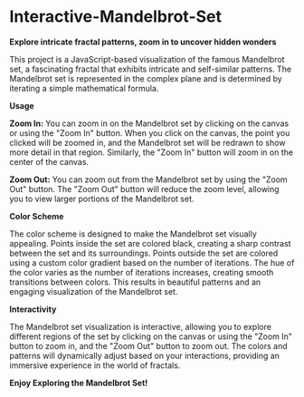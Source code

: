# Interactive-Mandelbrot-Set
**Explore intricate fractal patterns, zoom in to uncover hidden wonders**


This project is a JavaScript-based visualization of the famous Mandelbrot set, a fascinating fractal that exhibits intricate and self-similar patterns. The Mandelbrot set is represented in the complex plane and is determined by iterating a simple mathematical formula.

**Usage**

**Zoom In:** You can zoom in on the Mandelbrot set by clicking on the canvas or using the "Zoom In" button. When you click on the canvas, the point you clicked will be zoomed in, and the Mandelbrot set will be redrawn to show more detail in that region. Similarly, the "Zoom In" button will zoom in on the center of the canvas.

**Zoom Out:** You can zoom out from the Mandelbrot set by using the "Zoom Out" button. The "Zoom Out" button will reduce the zoom level, allowing you to view larger portions of the Mandelbrot set.


**Color Scheme**

The color scheme is designed to make the Mandelbrot set visually appealing. Points inside the set are colored black, creating a sharp contrast between the set and its surroundings. Points outside the set are colored using a custom color gradient based on the number of iterations. The hue of the color varies as the number of iterations increases, creating smooth transitions between colors. This results in beautiful patterns and an engaging visualization of the Mandelbrot set.

**Interactivity**

The Mandelbrot set visualization is interactive, allowing you to explore different regions of the set by clicking on the canvas or using the "Zoom In" button to zoom in, and the "Zoom Out" button to zoom out. The colors and patterns will dynamically adjust based on your interactions, providing an immersive experience in the world of fractals.

**Enjoy Exploring the Mandelbrot Set!**

